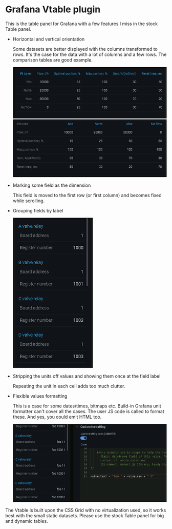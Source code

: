 # Grafana Vtable plugin

This is the table panel for Grafana with a few features I miss in the stock Table panel.


* Horizontal and vertical orientation

  Some datasets are better displayed with the columns transformed to rows.
  It's the case for the data with a lot of columns and a few rows.
  The comparison tables are good example.

  ![example](https://raw.githubusercontent.com/jkmnt/grafana_vtable/main/horizontal.png) ![example](https://raw.githubusercontent.com/jkmnt/grafana_vtable/main/vertical.png)

* Marking some field as the dimension

  This field is moved to the first row (or first column) and becomes fixed while scrolling.

* Grouping fields by label

  ![example](https://raw.githubusercontent.com/jkmnt/grafana_vtable/main/grouping.png)

* Stripping the units off values and showing them once at the field label

  Repeating the unit in each cell adds too much clutter.

* Flexible values formatting

  This is a case for some dates/times, bitmaps etc. Build-in Grafana unit formatter can't cover
  all the cases. The user JS code is called to format these. And yes, you could emit HTML too.

  ![example](https://raw.githubusercontent.com/jkmnt/grafana_vtable/main/jsformat.png)


The Vtable is built upon the CSS Grid with no virtualization used, so it works best with the
small static datasets. Please use the stock Table panel for big and dynamic tables.

